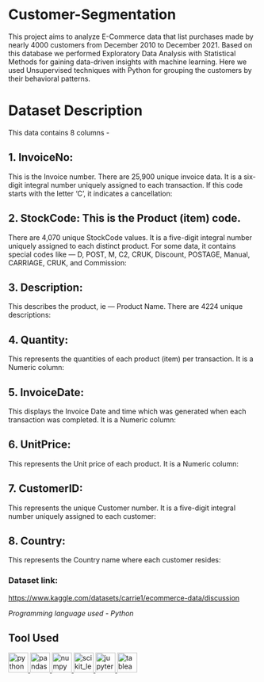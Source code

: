 # Customer-Segmentation

This project aims to analyze E-Commerce data that list purchases made by nearly 4000 customers from December 2010 to December 2021. Based on this database we performed Exploratory Data Analysis with Statistical Methods for gaining data-driven insights with machine learning. Here we used Unsupervised techniques with Python for grouping the customers by their behavioral patterns.

# Dataset Description
This data contains 8 columns -

## 1. InvoiceNo:
This is the Invoice number. There are 25,900 unique invoice data. It is a six-digit integral number uniquely assigned to each transaction. If this code starts with the letter ‘C’, it indicates a cancellation:
 
## 2. StockCode: This is the Product (item) code. 
There are 4,070 unique StockCode values. It is a five-digit integral number uniquely assigned to each distinct product. For some data, it contains special codes like — D, POST, M, C2, CRUK, Discount, POSTAGE, Manual, CARRIAGE, CRUK, and Commission:

## 3. Description: 
This describes the product, ie — Product Name. There are 4224 unique descriptions:
 
## 4. Quantity: 
This represents the quantities of each product (item) per transaction. It is a Numeric column:
 
## 5. InvoiceDate: 
This displays the Invoice Date and time which was generated when each transaction was completed. It is a Numeric column:
 
## 6. UnitPrice:
This represents the Unit price of each product. It is a Numeric column:
 
## 7. CustomerID:
This represents the unique Customer number. It is a five-digit integral number uniquely assigned to each customer:
 
## 8. Country: 
This represents the Country name where each customer resides:

### Dataset link: 
https://www.kaggle.com/datasets/carrie1/ecommerce-data/discussion

*Programming language used - Python*

## Tool Used
<a href="https://www.python.org" target="_blank"> <img src="https://www.vectorlogo.zone/logos/python/python-icon.svg" alt="python" width="40" height="40"/> </a> <a href="https://pandas.pydata.org/" target="_blank"> <img src="https://www.vectorlogo.zone/logos/usepanda/usepanda-icon.svg" alt="pandas" width="40" height="40"/> </a> <a href="https://numpy.org/" target="_blank"> <img src="https://www.vectorlogo.zone/logos/numpy/numpy-icon.svg" alt="numpy" width="40" height="40"/> </a> <a href="https://scikit-learn.org/" target="_blank"> <img src="https://upload.wikimedia.org/wikipedia/commons/0/05/Scikit_learn_logo_small.svg" alt="scikit_learn" width="40" height="40"/> <a href="https://jupyter.org/" target="_blank"> <img src="https://www.vectorlogo.zone/logos/jupyter/jupyter-icon.svg" alt="jupyter" width="40" height="40"/> </a> <a href="https://Tableau.org/" target="_blank"> <img src="https://cdn.worldvectorlogo.com/logos/tableau-software.svg" alt="tableau" width="40" height="40"/> </a>
 
